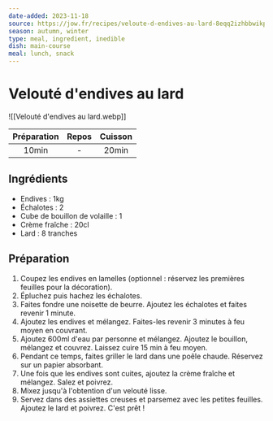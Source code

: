 ```yaml
---
date-added: 2023-11-18
source: https://jow.fr/recipes/veloute-d-endives-au-lard-8eqq2izhbbwikptt019h
season: autumn, winter
type: meal, ingredient, inedible
dish: main-course
meal: lunch, snack
---
```


# Velouté d'endives au lard

![[Velouté d'endives au lard.webp]]

| Préparation | Repos | Cuisson |
|:-----------:|:-----:|:-------:|
|    10min    |   -   |  20min  |

## Ingrédients

- Endives : 1kg
- Échalotes : 2
- Cube de bouillon de volaille : 1
- Crème fraîche : 20cl
- Lard : 8 tranches

## Préparation

1. Coupez les endives en lamelles (optionnel : réservez les premières feuilles pour la décoration).
2. Épluchez puis hachez les échalotes.
3. Faites fondre une noisette de beurre. Ajoutez les échalotes et faites revenir 1 minute.
4. Ajoutez les endives et mélangez. Faites-les revenir 3 minutes à feu moyen en couvrant.
5. Ajoutez 600ml d'eau par personne et mélangez. Ajoutez le bouillon, mélangez et couvrez. Laissez cuire 15 min à feu moyen.
6. Pendant ce temps, faites griller le lard dans une poêle chaude. Réservez sur un papier absorbant.
7. Une fois que les endives sont cuites, ajoutez la crème fraîche et mélangez. Salez et poivrez.
8. Mixez jusqu'à l'obtention d'un velouté lisse.
9. Servez dans des assiettes creuses et parsemez avec les petites feuilles. Ajoutez le lard et poivrez. C'est prêt !
